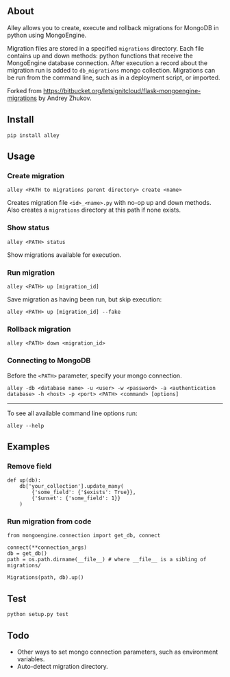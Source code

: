 ## About

Alley allows you to create, execute and rollback migrations for MongoDB in python using MongoEngine.

Migration files are stored in a specified `migrations` directory.
Each file contains up and down methods: python functions that receive the MongoEngine database connection.
After execution a record about the migration run is added to `db_migrations` mongo collection. 
Migrations can be run from the command line, such as in a deployment script, or imported. 

Forked from https://bitbucket.org/letsignitcloud/flask-mongoengine-migrations by Andrey Zhukov.

## Install

    pip install alley
    

## Usage

### Create migration

    alley <PATH to migrations parent directory> create <name>

Creates migration file `<id>_<name>.py` with no-op up and down methods. 
Also creates a `migrations` directory at this path if none exists.


### Show status

    alley <PATH> status

Show migrations available for execution.


### Run migration

    alley <PATH> up [migration_id]
    

Save migration as having been run, but skip execution:

    alley <PATH> up [migration_id] --fake


### Rollback migration

    alley <PATH> down <migration_id>

 
### Connecting to MongoDB
Before the `<PATH>` parameter, specify your mongo connection.
    
    alley -db <database name> -u <user> -w <password> -a <authentication database> -h <host> -p <port> <PATH> <command> [options]
    
    
----

To see all available command line options run:

    alley --help

## Examples

### Remove field

```
def up(db):
    db['your_collection'].update_many(
        {'some_field': {'$exists': True}},
        {'$unset': {'some_field': 1}}
    )
```

### Run migration from code
```
from mongoengine.connection import get_db, connect

connect(**connection_args)
db = get_db()
path = os.path.dirname(__file__) # where __file__ is a sibling of migrations/

Migrations(path, db).up()
```    
    

## Test

    python setup.py test
    
    
## Todo

- Other ways to set mongo connection parameters, such as environment variables.
- Auto-detect migration directory. 
